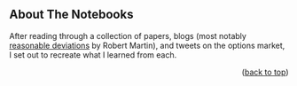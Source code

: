 ## About The Notebooks

After reading through a collection of papers, blogs (most notably [reasonable deviations](https://reasonabledeviations.com/) by Robert Martin), and tweets on the options market, I set out to recreate what I learned from each. 

<p align="right">(<a href="#top">back to top</a>)</p>
